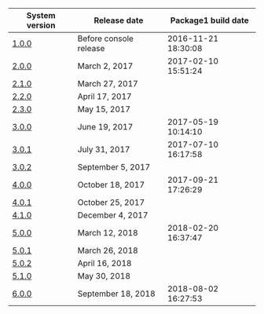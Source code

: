 | System version               | Release date           | Package1 build date |
| ---------------------------- | ---------------------- | ------------------- |
| [1.0.0](1.0.0.md "wikilink") | Before console release | 2016-11-21 18:30:08 |
| [2.0.0](2.0.0.md "wikilink") | March 2, 2017          | 2017-02-10 15:51:24 |
| [2.1.0](2.1.0.md "wikilink") | March 27, 2017         |                     |
| [2.2.0](2.2.0.md "wikilink") | April 17, 2017         |                     |
| [2.3.0](2.3.0.md "wikilink") | May 15, 2017           |                     |
| [3.0.0](3.0.0.md "wikilink") | June 19, 2017          | 2017-05-19 10:14:10 |
| [3.0.1](3.0.1.md "wikilink") | July 31, 2017          | 2017-07-10 16:17:58 |
| [3.0.2](3.0.2.md "wikilink") | September 5, 2017      |                     |
| [4.0.0](4.0.0.md "wikilink") | October 18, 2017       | 2017-09-21 17:26:29 |
| [4.0.1](4.0.1.md "wikilink") | October 25, 2017       |                     |
| [4.1.0](4.1.0.md "wikilink") | December 4, 2017       |                     |
| [5.0.0](5.0.0.md "wikilink") | March 12, 2018         | 2018-02-20 16:37:47 |
| [5.0.1](5.0.1.md "wikilink") | March 26, 2018         |                     |
| [5.0.2](5.0.2.md "wikilink") | April 16, 2018         |                     |
| [5.1.0](5.1.0.md "wikilink") | May 30, 2018           |                     |
| [6.0.0](6.0.0.md "wikilink") | September 18, 2018     | 2018-08-02 16:27:53 |
